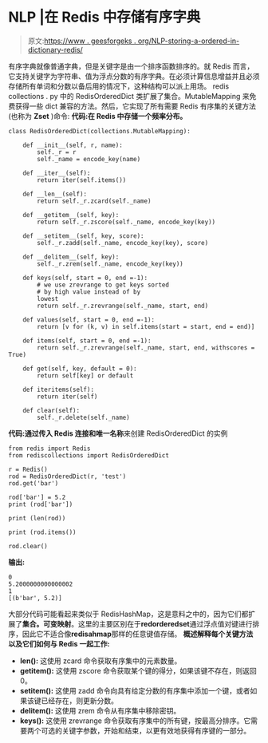 # NLP |在 Redis 中存储有序字典

> 原文:[https://www . geesforgeks . org/NLP-storing-a-ordered-in-dictionary-redis/](https://www.geeksforgeeks.org/nlp-storing-an-ordered-dictionary-in-redis/)

有序字典就像普通字典，但是关键字是由一个排序函数排序的。就 Redis 而言，它支持关键字为字符串、值为浮点分数的有序字典。在必须计算信息增益并且必须存储所有单词和分数以备后用的情况下，这种结构可以派上用场。
redis collections . py 中的 RedisOrderedDict 类扩展了集合。MutableMapping 来免费获得一些 dict 兼容的方法。然后，它实现了所有需要 Redis 有序集的关键方法(也称为 **Zset** )命令:
**代码:在 Redis 中存储一个频率分布。**

```
class RedisOrderedDict(collections.MutableMapping):

    def __init__(self, r, name):
        self._r = r
        self._name = encode_key(name)

    def __iter__(self):
        return iter(self.items())

    def __len__(self):
        return self._r.zcard(self._name)

    def __getitem__(self, key):
        return self._r.zscore(self._name, encode_key(key))

    def __setitem__(self, key, score):
        self._r.zadd(self._name, encode_key(key), score)

    def __delitem__(self, key):
        self._r.zrem(self._name, encode_key(key))

    def keys(self, start = 0, end =-1):
        # we use zrevrange to get keys sorted
        # by high value instead of by
        lowest
        return self._r.zrevrange(self._name, start, end)

    def values(self, start = 0, end =-1):
        return [v for (k, v) in self.items(start = start, end = end)]

    def items(self, start = 0, end =-1):
        return self._r.zrevrange(self._name, start, end, withscores = True)

    def get(self, key, default = 0):
        return self[key] or default

    def iteritems(self):
        return iter(self)

    def clear(self):
        self._r.delete(self._name)
```

**代码:通过传入 Redis 连接和唯一名称**来创建 RedisOrderedDict 的实例

```
from redis import Redis
from rediscollections import RedisOrderedDict

r = Redis()
rod = RedisOrderedDict(r, 'test')
rod.get('bar')

rod['bar'] = 5.2
print (rod['bar'])

print (len(rod))

print (rod.items()) 

rod.clear()
```

**输出:**

```
0
5.2000000000000002
1
[(b'bar', 5.2)]
```

大部分代码可能看起来类似于 RedisHashMap，这是意料之中的，因为它们都扩展了**集合。可变映射**。这里的主要区别在于**redorderedset**通过浮点值对键进行排序，因此它不适合像**redisahmap**那样的任意键值存储。
**概述解释每个关键方法以及它们如何与 Redis 一起工作:**

*   **__len__():** 这使用 zcard 命令获取有序集中的元素数量。
*   **__getitem__():** 这使用 zscore 命令获取某个键的得分，如果该键不存在，则返回 0。
*   **__setitem__():** 这使用 zadd 命令向具有给定分数的有序集中添加一个键，或者如果该键已经存在，则更新分数。
*   **__delitem__():** 这使用 zrem 命令从有序集中移除密钥。
*   **keys():** 这使用 zrevrange 命令获取有序集中的所有键，按最高分排序。它需要两个可选的关键字参数，开始和结束，以更有效地获得有序键的一部分。